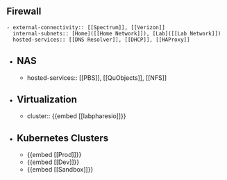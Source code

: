 ## Firewall
	- external-connectivity:: [[Spectrum]], [[Verizon]]
	  internal-subnets:: [Home]([[Home Network]]), [Lab]([[Lab Network]])
	  hosted-services:: [[DNS Resolver]], [[DHCP]], [[HAProxy]]
- ## NAS
	- hosted-services:: [[PBS]], [[QuObjects]], [[NFS]]
- ## Virtualization
	- cluster:: {{embed [[labpharesio]]}}
- ## Kubernetes Clusters
	- {{embed [[Prod]]}}
	- {{embed [[Dev]]}}
	- {{embed [[Sandbox]]}}